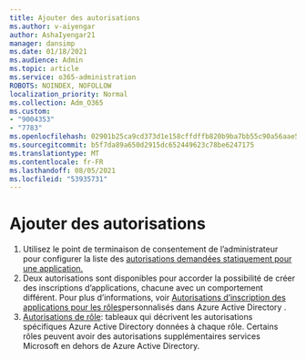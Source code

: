 ```yaml
---
title: Ajouter des autorisations
ms.author: v-aiyengar
author: AshaIyengar21
manager: dansimp
ms.date: 01/18/2021
ms.audience: Admin
ms.topic: article
ms.service: o365-administration
ROBOTS: NOINDEX, NOFOLLOW
localization_priority: Normal
ms.collection: Adm_O365
ms.custom:
- "9004353"
- "7783"
ms.openlocfilehash: 02901b25ca9cd373d1e158cffdffb820b9ba7bb55c90a56aae57807a2e932192
ms.sourcegitcommit: b5f7da89a650d2915dc652449623c78be6247175
ms.translationtype: MT
ms.contentlocale: fr-FR
ms.lasthandoff: 08/05/2021
ms.locfileid: "53935731"
---
```

# <a name="add-permissions"></a>Ajouter des autorisations

1. Utilisez le point de terminaison de consentement de l’administrateur pour configurer la liste des [autorisations demandées statiquement pour une application.](https://docs.microsoft.com/azure/active-directory/develop/v2-permissions-and-consent#to-configure-the-list-of-statically-requested-permissions-for-an-application)
1. Deux autorisations sont disponibles pour accorder la possibilité de créer des inscriptions d’applications, chacune avec un comportement différent. Pour plus d’informations, voir [Autorisations d’inscription des applications pour les rôles](https://docs.microsoft.com/azure/active-directory/roles/custom-available-permissions)personnalisés dans Azure Active Directory .
1. [Autorisations de rôle](https://docs.microsoft.com/azure/active-directory/roles/permissions-reference#role-permissions): tableaux qui décrivent les autorisations spécifiques Azure Active Directory données à chaque rôle. Certains rôles peuvent avoir des autorisations supplémentaires services Microsoft en dehors de Azure Active Directory.